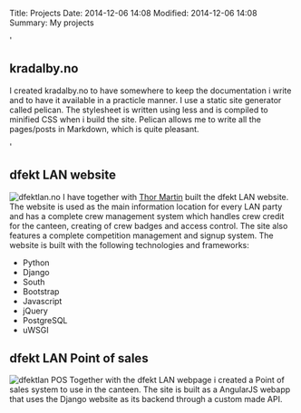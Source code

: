 Title: Projects
Date: 2014-12-06 14:08
Modified: 2014-12-06 14:08
Summary: My projects

'
<div class="project">

## kradalby.no
I created kradalby.no to have somewhere to keep the documentation i write and to have it available in a practicle manner. I use a static site generator called pelican. The stylesheet is written using less and is compiled to minified CSS when i build the site. Pelican allows me to write all the pages/posts in Markdown, which is quite pleasant.
</div>
'

<div class="project">

## dfekt LAN website
![dfektlan.no](/img/dfektlan.png)
I have together with [Thor Martin](https://github.com/thormartin91) built the dfekt LAN website. The website is used as the main information location for every LAN party and has a complete crew management system which handles crew credit for the canteen, creating of crew badges and access control. The site also features a complete competition management and signup system. The website is built with the following technologies and frameworks:

* Python
* Django
* South
* Bootstrap
* Javascript
* jQuery
* PostgreSQL
* uWSGI

</div>

<div class="project">

## dfekt LAN Point of sales
![dfektlan POS](/img/dfektlanpos.png)
Together with the dfekt LAN webpage i created a Point of sales system to use in the canteen. The site is built as a AngularJS webapp that uses the Django website as its backend through a custom made API.
</div>

<div class="project">

</div>
